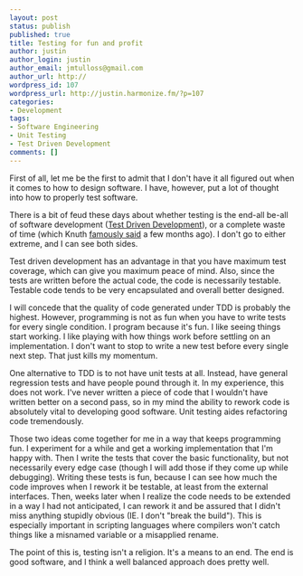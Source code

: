 ```yaml
---
layout: post
status: publish
published: true
title: Testing for fun and profit
author: justin
author_login: justin
author_email: jmtulloss@gmail.com
author_url: http://
wordpress_id: 107
wordpress_url: http://justin.harmonize.fm/?p=107
categories:
- Development
tags:
- Software Engineering
- Unit Testing
- Test Driven Development
comments: []
---
```

First of all, let me be the first to admit that I don't have it all figured out when it comes to how to design software. I have, however, put a lot of thought into how to properly test software.

There is a bit of feud these days about whether testing is the end-all be-all of software development (<a href="http://www.agiledata.org/essays/tdd.html">Test Driven Development</a>), or a complete waste of time (which Knuth <a href="http://www.informit.com/articles/article.aspx?p=1193856">famously said</a> a few months ago). I don't go to either extreme, and I can see both sides.

Test driven development has an advantage in that you have maximum test coverage, which can give you maximum peace of mind. Also, since the tests are written before the actual code, the code is necessarily testable. Testable code tends to be very encapsulated and overall better designed.

I will concede that the quality of code generated under TDD is probably the highest. However, programming is not as fun when you have to write tests for every single condition. I program because it's fun. I like seeing things start working. I like playing with how things work before settling on an implementation. I don't want to stop to write a new test before every single next step. That just kills my momentum.

One alternative to TDD is to not have unit tests at all. Instead, have general regression tests and have people pound through it. In my experience, this does not work. I've never written a piece of code that I wouldn't have written better on a second pass, so in my mind the ability to rework code is absolutely vital to developing good software. Unit testing aides refactoring code tremendously.

Those two ideas come together for me in a way that keeps programming fun. I experiment for a while and get a working implementation that I'm happy with. Then I write the tests that cover the basic functionality, but not necessarily every edge case (though I will add those if they come up while debugging). Writing these tests is fun, because I can see how much the code improves when I rework it be testable, at least from the external interfaces. Then, weeks later when I realize the code needs to be extended in a way I had not anticipated, I can rework it and be assured that I didn't miss anything stupidly obvious (IE. I don't "break the build"). This is especially important in scripting languages where compilers won't catch things like a misnamed variable or a misapplied rename.

The point of this is, testing isn't a religion. It's a means to an end. The end is good software, and I think a well balanced approach does pretty well.
